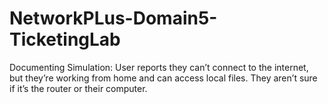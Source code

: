 # NetworkPLus-Domain5-TicketingLab
Documenting Simulation: User reports they can’t connect to the internet, but they’re working from home and can access local files. They aren’t sure if it’s the router or their computer.
